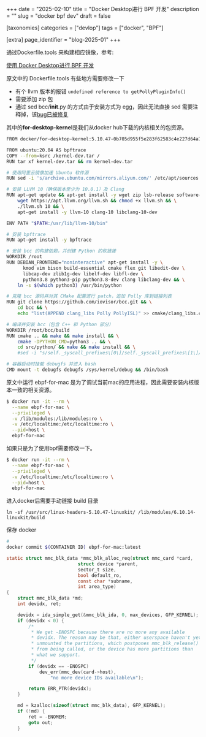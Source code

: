 +++
date = "2025-02-10" 
title = "Docker Desktop进行 BPF 开发" 
description = "" 
slug = "docker bpf dev" 
draft = false

[taxonomies] 
  categories = ["devlop"]
  tags = ["docker", "BPF"]

[extra]
  page_identifier = "blog-2025-01"
+++

通过Dockerfile.tools 来构建相应镜像，参考:

[使用 Docker Desktop进行 BPF 开发](https://luckymrwang.github.io/2022/05/23/%E4%BD%BF%E7%94%A8-Docker-Desktop%E8%BF%9B%E8%A1%8C-BPF-%E5%BC%80%E5%8F%91/)

原文中的 Dockerfile.tools 有些地方需要修改一下

-   有个 llvm 版本的报错 `undefined reference to getPollyPluginInfo()`
-   需要添加 zip 包
-   通过 sed bcc/__init__.py 的方式由于安装方式为 egg，因此无法直接 sed 需要注释掉，该[bug已被修复](https://github.com/iovisor/gobpf/pull/321/commits/1d78ac6cb237a6003e8f85b5abed1d2c297ca4cd)

其中的**for-desktop-kernel**是我们从docker hub下载的内核相关的包资源。

```bash
FROM docker/for-desktop-kernel:5.10.47-0b705d955f5e283f62583c4e227d64a7924c138f AS ksrc

FROM ubuntu:20.04 AS bpftrace
COPY --from=ksrc /kernel-dev.tar /
RUN tar xf kernel-dev.tar && rm kernel-dev.tar

# 使用阿里云镜像加速 Ubuntu 软件源
RUN sed -i 's/archive.ubuntu.com/mirrors.aliyun.com/' /etc/apt/sources.list

# 安装 LLVM 10（确保版本至少为 10.0.1）及 Clang
RUN apt-get update && apt-get install -y wget zip lsb-release software-properties-common && \
    wget https://apt.llvm.org/llvm.sh && chmod +x llvm.sh && \
    ./llvm.sh 10 && \
    apt-get install -y llvm-10 clang-10 libclang-10-dev

ENV PATH "$PATH:/usr/lib/llvm-10/bin"

# 安装 bpftrace
RUN apt-get install -y bpftrace

# 安装 bcc 的构建依赖，并创建 Python 的软链接
WORKDIR /root
RUN DEBIAN_FRONTEND="noninteractive" apt-get install -y \
      kmod vim bison build-essential cmake flex git libedit-dev \
      libcap-dev zlib1g-dev libelf-dev libfl-dev \
      python3.8 python3-pip python3.8-dev clang libclang-dev && \
    ln -s $(which python3) /usr/bin/python

# 克隆 bcc 源码并对其 CMake 配置进行 patch，追加 Polly 库到链接列表
RUN git clone https://github.com/iovisor/bcc.git && \
    cd bcc && \
    echo "list(APPEND clang_libs Polly PollyISL)" >> cmake/clang_libs.cmake

# 编译并安装 bcc（包含 C++ 和 Python 部分）
WORKDIR /root/bcc/build
RUN cmake .. && make && make install && \
    cmake -DPYTHON_CMD=python3 .. && \
    cd src/python/ && make && make install && \
    #sed -i "s/self._syscall_prefixes\[0\]/self._syscall_prefixes\[1\]/g" /usr/lib/python3/dist-packages/bcc/__init__.py

# 容器启动时挂载 debugfs 并进入 bash
CMD mount -t debugfs debugfs /sys/kernel/debug && /bin/bash
```

原文中运行 ebpf-for-mac 是为了调试当前mac的应用进程，因此需要安装内核版本一致的相关资源。

```bash
$ docker run -it --rm \
  --name ebpf-for-mac \
  --privileged \
  -v /lib/modules:/lib/modules:ro \
  -v /etc/localtime:/etc/localtime:ro \
  --pid=host \
  ebpf-for-mac
```

如果只是为了使用bpf需要修改一下。

```bash
$ docker run -it --rm \
  --name ebpf-for-mac \
  --privileged \
  -v /etc/localtime:/etc/localtime:ro \
  --pid=host \
  ebpf-for-mac
```

进入docker后需要手动链接 build 目录

`ln -sf /usr/src/linux-headers-5.10.47-linuxkit/ /lib/modules/6.10.14-linuxkit/build`

保存 docker

```bash
# 
docker commit $(CONTAINER ID) ebpf-for-mac:latest


```

```c
static struct mmc_blk_data *mmc_blk_alloc_req(struct mmc_card *card,
					      struct device *parent,
					      sector_t size,
					      bool default_ro,
					      const char *subname,
					      int area_type)
{
	struct mmc_blk_data *md;
	int devidx, ret;

	devidx = ida_simple_get(&mmc_blk_ida, 0, max_devices, GFP_KERNEL);
	if (devidx < 0) {
		/*
		 * We get -ENOSPC because there are no more any available
		 * devidx. The reason may be that, either userspace haven't yet
		 * unmounted the partitions, which postpones mmc_blk_release()
		 * from being called, or the device has more partitions than
		 * what we support.
		 */
		if (devidx == -ENOSPC)
			dev_err(mmc_dev(card->host),
				"no more device IDs available\n");

		return ERR_PTR(devidx);
	}

	md = kzalloc(sizeof(struct mmc_blk_data), GFP_KERNEL);
	if (!md) {
		ret = -ENOMEM;
		goto out;
	}
```

